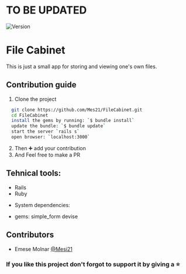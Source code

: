 # TO BE UPDATED

<img alt="Version" src="https://img.shields.io/badge/version-1.0.0-blue.svg?cacheSeconds=2592000" />

# File Cabinet

This is just a small app for storing and viewing one's own files. 

## Contribution guide

1. Clone the project
```bash
  git clone https://github.com/Mes21/FileCabinet.git
  cd FileCabinet
  install the gems by running: `$ bundle install`
  update the bundle: `$ bundle update`
  start the server `rails s`
  open browser: `localhost:3000`
```

2. Then :heavy_plus_sign: add your contribution
3. And Feel free to make a PR

## Tehnical tools:

- Rails
- Ruby

* System dependencies:
- gems: simple_form
        devise

## Contributors

- Emese Molnar [@Mesi21](https://github.com/Mesi21)

### If you like this project don't forgot to support it by giving a :star: 

